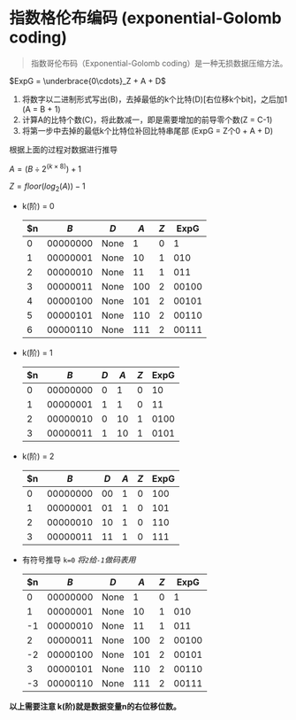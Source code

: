 # 指数格伦布编码 (exponential-Golomb coding)


> 指数哥伦布码（Exponential-Golomb coding）是一种无损数据压缩方法。

$ExpG = \underbrace{0\cdots}_Z + A + D$

1. 将数字以二进制形式写出(B)，去掉最低的k个比特(D)[右位移k个bit]，之后加1 (A = B + 1)
2. 计算A的比特个数(C)，将此数减一，即是需要增加的前导零个数(Z = C-1)
3. 将第一步中去掉的最低k个比特位补回比特串尾部 (ExpG = Z个0 + A + D)

根据上面的过程对数据进行推导

$A = \left( B \div 2^{(k \times 8)} \right) + 1$

$Z=floor(log_2(A))-1$

- k(阶) = 0

    | $n  |    $B$   |  $D$  | $A$  |  $Z$  | ExpG  |
    | --- |    ---   |  ---  | ---- |  ---- | ----  |
    | 0   | 00000000 | None  | 1    | 0     | 1       |
    | 1   | 00000001 | None  | 10   | 1     | 010     |
    | 2   | 00000010 | None  | 11   | 1     | 011     |
    | 3   | 00000011 | None  | 100  | 2     | 00100   |
    | 4   | 00000100 | None  | 101  | 2     | 00101   |
    | 5   | 00000101 | None  | 110  | 2     | 00110   |
    | 6   | 00000110 | None  | 111  | 2     | 00111   |


- k(阶) = 1

    | $n  |    $B$   |  $D$ | $A$  |  $Z$  | ExpG  |  
    | --- |    ---   |  --- | ---- |  ---- | ----  |
    | 0   | 00000000 |  0   | 1    | 0     | 10     |
    | 1   | 00000001 |  1   | 1    | 0     | 11     |
    | 2   | 00000010 |  0   | 10   | 1     | 0100   |
    | 3   | 00000011 |  1   | 10   | 1     | 0101   |

- k(阶) = 2

    | $n  |    $B$   |  $D$ | $A$  |  $Z$  | ExpG  |  
    | --- |    ---   |  --- | ---- |  ---- | ----  |
    | 0   | 00000000 |  00  | 1    | 0     | 100    |
    | 1   | 00000001 |  01  | 1    | 0     | 101    |
    | 2   | 00000010 |  10  | 1    | 0     | 110    |
    | 3   | 00000011 |  11  | 1    | 0     | 111    |

- 有符号推导 `k=0` _将`2`给`-1`做码表用_

    | $n  |    $B$   |  $D$  | $A$  |  $Z$  | ExpG  |  
    | --- |    ---   |  ---  | ---- |  ---- | ----  |
    | 0   | 00000000 | None  | 1    | 0     | 1       |
    | 1   | 00000001 | None  | 10   | 1     | 010     |
    | -1  | 00000010 | None  | 11   | 1     | 011     |
    | 2   | 00000011 | None  | 100  | 2     | 00100   |
    | -2  | 00000100 | None  | 101  | 2     | 00101   |
    | 3   | 00000101 | None  | 110  | 2     | 00110   |
    | -3  | 00000110 | None  | 111  | 2     | 00111   |

**以上需要注意 k(阶)就是数据变量n的右位移位数。**
